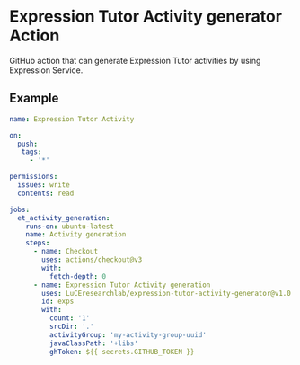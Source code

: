 # Expression Tutor Activity generator Action

GitHub action that can generate Expression Tutor activities by
using Expression Service.

## Example

```yml
name: Expression Tutor Activity

on:
  push:
   tags:
     - '*'

permissions:
  issues: write
  contents: read

jobs:
  et_activity_generation:
    runs-on: ubuntu-latest
    name: Activity generation
    steps:
      - name: Checkout
        uses: actions/checkout@v3
        with:
          fetch-depth: 0
      - name: Expression Tutor Activity generation
        uses: LuCEresearchlab/expression-tutor-activity-generator@v1.0.0
        id: exps
        with:
          count: '1'
          srcDir: '.'
          activityGroup: 'my-activity-group-uuid'
          javaClassPath: '+libs'
          ghToken: ${{ secrets.GITHUB_TOKEN }}
```
